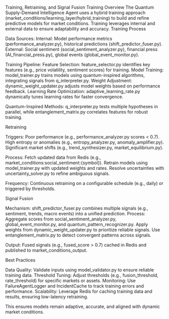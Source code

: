 Training, Retraining, and Signal Fusion
Training Overview
The Quantum Supply-Demand Intelligence Agent uses a hybrid training approach (market_conditions/learning_layer/hybrid_training) to build and refine predictive models for market conditions. Training leverages internal and external data to ensure adaptability and accuracy.
Training Process

Data Sources:
Internal: Model performance metrics (performance_analyzer.py), historical predictions (shift_predictor_fuser.py).
External: Social sentiment (social_sentiment_analyzer.py), financial press (AI_financial_press.py), global events (global_event_monitor.py).


Training Pipeline:
Feature Selection: feature_selector.py identifies key features (e.g., price volatility, sentiment scores) for training.
Model Training: model_trainer.py trains models using quantum-inspired algorithms, integrating signals from q_interpreter.py.
Weight Adjustment: dynamic_weight_updater.py adjusts model weights based on performance feedback.
Learning Rate Optimization: adaptive_learning_rate.py dynamically tunes learning rates for faster convergence.


Quantum-Inspired Methods: q_interpreter.py tests multiple hypotheses in parallel, while entanglement_matrix.py correlates features for robust training.

Retraining

Triggers:
Poor performance (e.g., performance_analyzer.py scores < 0.7).
High entropy or anomalies (e.g., entropy_analyzer.py, anomaly_amplifier.py).
Significant market shifts (e.g., trend_synthesizer.py, market_equilibrium.py).


Process:
Fetch updated data from Redis (e.g., market_conditions:social_sentiment:{symbol}).
Retrain models using model_trainer.py with updated weights and rates.
Resolve uncertainties with uncertainty_solver.py to refine ambiguous signals.


Frequency: Continuous retraining on a configurable schedule (e.g., daily) or triggered by thresholds.

Signal Fusion

Mechanism: shift_predictor_fuser.py combines multiple signals (e.g., sentiment, trends, macro events) into a unified prediction.
Process:
Aggregate scores from social_sentiment_analyzer.py, global_event_monitor.py, and quantum_pattern_recognizer.py.
Apply weights from dynamic_weight_updater.py to prioritize reliable signals.
Use entanglement_matrix.py to detect convergent patterns across signals.


Output: Fused signals (e.g., fused_score > 0.7) cached in Redis and published to market_conditions_output.

Best Practices

Data Quality: Validate inputs using model_validator.py to ensure reliable training data.
Threshold Tuning: Adjust thresholds (e.g., fusion_threshold, rate_threshold) for specific markets or assets.
Monitoring: Use FailureAgentLogger and IncidentCache to track training errors and performance.
Scalability: Leverage Redis for caching training data and results, ensuring low-latency retraining.

This ensures models remain adaptive, accurate, and aligned with dynamic market conditions.